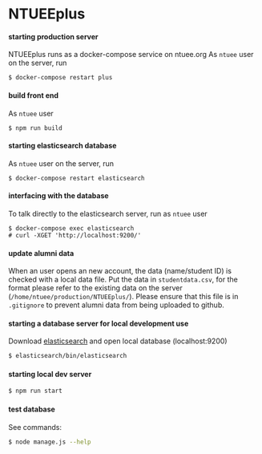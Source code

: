 # NTUEEplus

#### starting production server
NTUEEplus runs as a docker-compose service on ntuee.org
As `ntuee` user on the server, run
````$ cd ~/production
$ docker-compose restart plus
````

#### build front end
As `ntuee` user
````$ cd ~/production/NTUEEplus
$ npm run build
````

#### starting elasticsearch database
As `ntuee` user on the server, run
````$ cd ~/production
$ docker-compose restart elasticsearch
````

#### interfacing with the database
To talk directly to the elasticsearch server, run as `ntuee` user
````$ cd ~/production
$ docker-compose exec elasticsearch
# curl -XGET 'http://localhost:9200/'
````

#### update alumni data
When an user opens an new account, the data (name/student ID) is checked with a local data file.
Put the data in `studentdata.csv`, for the format please refer to the existing data on the server (`/home/ntuee/production/NTUEEplus/`).
Please ensure that this file is in `.gitignore` to prevent alumni data from being uploaded to github.

#### starting a database server for local development use
Download [elasticsearch](https://www.elastic.co/guide/en/elasticsearch/reference/current/_installation.html) and open local database (localhost:9200)

```bash
$ elasticsearch/bin/elasticsearch
```

#### starting local dev server
```bash
$ npm run start
```

#### test database
See commands:
```bash
$ node manage.js --help
```
